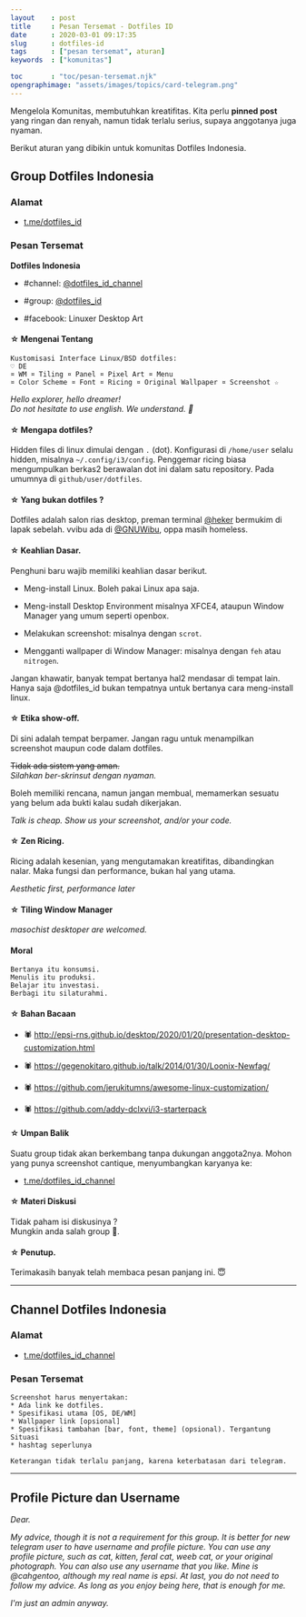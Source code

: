```yaml
---
layout    : post
title     : Pesan Tersemat - Dotfiles ID
date      : 2020-03-01 09:17:35
slug      : dotfiles-id
tags      : ["pesan tersemat", aturan]
keywords  : ["komunitas"]

toc       : "toc/pesan-tersemat.njk"
opengraphimage: "assets/images/topics/card-telegram.png"
---
```


Mengelola Komunitas, membutuhkan kreatifitas.
Kita perlu __pinned post__ yang ringan dan renyah,
namun tidak terlalu serius, supaya anggotanya juga nyaman.

Berikut aturan yang dibikin untuk komunitas Dotfiles Indonesia.

<!-- more --> 

## Group Dotfiles Indonesia

### Alamat

* [t.me/dotfiles_id](https://t.me/dotfiles_id)

### Pesan Tersemat

**Dotfiles Indonesia**

* #channel: [@dotfiles_id_channel](https://t.me/dotfiles_id_channel)

* #group: [@dotfiles_id](https://t.me/dotfiles_id)

* #facebook: Linuxer Desktop Art

#### ☆ Mengenai Tentang

```
Kustomisasi Interface Linux/BSD dotfiles:
♡ DE 
¤ WM ¤ Tiling ¤ Panel ¤ Pixel Art ¤ Menu 
¤ Color Scheme ¤ Font ¤ Ricing ¤ Original Wallpaper ¤ Screenshot ☆
```

_Hello explorer, hello dreamer!_  
_Do not hesitate to use english. We understand. 🥳_

#### ☆ Mengapa dotfiles?

Hidden files di linux dimulai dengan `.` (dot).
Konfigurasi di `/home/user` selalu hidden, misalnya `~/.config/i3/config`.
Penggemar ricing biasa mengumpulkan berkas2 berawalan dot ini dalam satu repository.
Pada umumnya di `github/user/dotfiles`.

#### ☆ Yang bukan dotfiles ?

Dotfiles adalah salon rias desktop,
preman terminal [@heker](https://t.me/heker) bermukim di lapak sebelah.
vvibu ada di [@GNUWibu](https://t.me/GNUWibu), oppa masih homeless.

#### ☆ Keahlian Dasar.

Penghuni baru wajib memiliki keahlian dasar berikut.

* Meng-install Linux. Boleh pakai Linux apa saja.

* Meng-install Desktop Environment misalnya XFCE4, ataupun Window Manager yang umum seperti openbox.

* Melakukan screenshot: misalnya dengan `scrot`.

* Mengganti wallpaper di Window Manager: misalnya dengan `feh` atau `nitrogen`.

Jangan khawatir, banyak tempat bertanya hal2 mendasar di tempat lain.
Hanya saja @dotfiles_id bukan tempatnya untuk bertanya cara meng-install linux.

#### ☆ Etika show-off.

Di sini adalah tempat berpamer. Jangan ragu untuk menampilkan screenshot maupun code dalam dotfiles.

~~Tidak ada sistem yang aman.~~  
_Silahkan ber-skrinsut dengan nyaman._

Boleh memiliki rencana, namun jangan membual, memamerkan sesuatu yang belum ada bukti kalau sudah dikerjakan.

_Talk is cheap. Show us your screenshot, and/or your code._

#### ☆ Zen Ricing.

Ricing adalah kesenian,
yang mengutamakan kreatifitas, dibandingkan nalar.
Maka fungsi dan performance, bukan hal yang utama.

_Aesthetic first, performance later_

#### ☆ Tiling Window Manager

_masochist desktoper are welcomed._

#### Moral

	Bertanya itu konsumsi.  
	Menulis itu produksi.  
	Belajar itu investasi.  
	Berbagi itu silaturahmi.

#### ☆ Bahan Bacaan

* 🕷 <http://epsi-rns.github.io/desktop/2020/01/20/presentation-desktop-customization.html>

* 🕷 <https://gegenokitaro.github.io/talk/2014/01/30/Loonix-Newfag/>

* 🕷 <https://github.com/jerukitumns/awesome-linux-customization/>

* 🕷 <https://github.com/addy-dclxvi/i3-starterpack>

#### ☆ Umpan Balik

Suatu group tidak akan berkembang tanpa dukungan anggota2nya.
Mohon yang punya screenshot cantique, menyumbangkan karyanya ke:

* [t.me/dotfiles_id_channel](https://t.me/dotfiles_id_channel)

#### ☆ Materi Diskusi

Tidak paham isi diskusinya ?  
Mungkin anda salah group 🙂.

#### ☆ Penutup.

Terimakasih banyak telah membaca pesan panjang ini. 😇

-- -- --

## Channel Dotfiles Indonesia

### Alamat

* [t.me/dotfiles_id_channel](https://t.me/dotfiles_id_channel)

### Pesan Tersemat

```
Screenshot harus menyertakan:
* Ada link ke dotfiles.
* Spesifikasi utama [OS, DE/WM]
* Wallpaper link [opsional]
* Spesifikasi tambahan [bar, font, theme] (opsional). Tergantung Situasi
* hashtag seperlunya

Keterangan tidak terlalu panjang, karena keterbatasan dari telegram.
```

-- -- --

## Profile Picture dan Username

_Dear._

_My advice, though it is not a requirement for this group.
It is better for new telegram user to have username and profile picture.
You can use any profile picture, such as cat, kitten, feral cat, weeb cat, or your original photograph.
You can also use any username that you like. Mine is @cahgentoo, although my real name is epsi.
At last, you do not need to follow my advice. As long as you enjoy being here, that is enough for me._

_I'm just an admin anyway._

[//]: <> ( -- -- -- links below -- -- -- )

